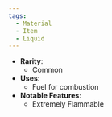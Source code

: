 ```yaml
---
tags:
  - Material
  - Item
  - Liquid
---
```

- **Rarity**:
	- Common
- **Uses**:
	- Fuel for combustion
- **Notable Features**:
	- Extremely Flammable

